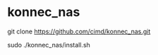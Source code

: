 # konnec_nas
 
git clone https://github.com/cimd/konnec_nas.git

<!-- sudo cp -r konnec_nas /var/www/ -->
sudo ./konnec_nas/install.sh